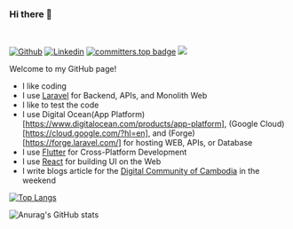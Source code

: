 ### Hi there 👋 


<br>

[![Github](https://img.shields.io/badge/-Github-000?style=flat&logo=Github&logoColor=white)](https://github.com/Re4ch-Jay)
[![Linkedin](https://img.shields.io/badge/-LinkedIn-blue?style=flat&logo=Linkedin&logoColor=white)](https://www.linkedin.com/in/panhareach-phat-0a5897249/)
[![committers.top badge](https://user-badge.committers.top/cambodia/Re4ch-Jay.svg)](https://user-badge.committers.top/cambodia/Re4ch-Jay) 
<a href="https://github.com/Re4ch-Jay/">
   <img src="https://komarev.com/ghpvc/?username=Re4ch-Jay">
</a>
<br>

Welcome to my GitHub page! 

- I like coding
- I use <a href="https://laravel.com/">Laravel</a> for Backend, APIs, and Monolith Web
- I like to test the code
- I use Digital Ocean(App Platform)[https://www.digitalocean.com/products/app-platform], (Google Cloud)[https://cloud.google.com/?hl=en], and (Forge)[https://forge.laravel.com/] for hosting WEB, APIs, or Database
- I use <a href="https://flutter.dev/">Flutter</a> for Cross-Platform Development
- I use <a href="https://react.dev/">React</a> for building UI on the Web
- I write blogs article for the <a href="https://dcc.gov.kh/">Digital Community of Cambodia</a> in the weekend

<div style="align: right">

[![Top Langs](https://github-readme-stats.vercel.app/api/top-langs/?username=Re4ch-Jay&layout=compact&theme=transparent&langs_count=10)](https://github.com/anuraghazra/github-readme-stats)

</div>

<div style="align: right">

![Anurag's GitHub stats](https://github-readme-stats.vercel.app/api?username=Re4ch-Jay&show_icons=true&theme=transparent)

</div>
<!---
Re4ch-Jay/Re4ch-Jay is a ✨ special ✨ repository because its `README.md` (this file) appears on your GitHub profile.
You can click the Preview link to take a look at your changes.
--->
